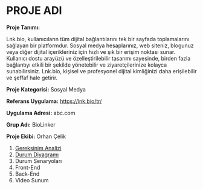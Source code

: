 # PROJE ADI

**Proje Tanımı:** 

Lnk.bio, kullanıcıların tüm dijital bağlantılarını tek bir sayfada toplamalarını sağlayan bir platformdur. Sosyal medya hesaplarınız, web siteniz, blogunuz veya diğer dijital içerikleriniz için hızlı ve şık bir erişim noktası sunar. Kullanıcı dostu arayüzü ve özelleştirilebilir tasarımı sayesinde, birden fazla bağlantıyı etkili bir şekilde yönetebilir ve ziyaretçilerinize kolayca sunabilirsiniz. Lnk.bio, kişisel ve profesyonel dijital kimliğinizi daha erişilebilir ve şeffaf hale getirir.

**Proje Kategorisi:** Sosyal Medya

**Referans Uygulama:** https://lnk.bio/tr/

**Uygulama Adresi:** abc.com

**Grup Adı:** BioLinker

**Proje Ekibi:** Orhan Çelik

1. [Gereksinim Analizi](./lnk.bio/Gereksinim%20Analizi.md)
2. [Durum Diyagramı](./durum%20senaryoları.md)
3. Durum Senaryoları
4. Front-End
5. Back-End
6. Video Sunum


